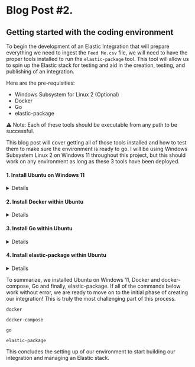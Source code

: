 # Blog Post #2. 
## Getting started with the coding environment

To begin the development of an Elastic Integration that will prepare everything we need to 
ingest the `Feed Me.csv` file, we will need to have the proper tools installed to run the `elastic-package` 
tool. This tool will allow us to spin up the Elastic stack for testing and aid in the creation,
testing, and publishing of an integration.

Here are the pre-requisities:
- Windows Subsystem for Linux 2 (Optional)
- Docker
- Go
- elastic-package

⚠️ Note: Each of these tools should be executable from any path to be successful.

This blog post will cover getting all of those tools installed and how to test them to make sure
the environment is ready to go. I will be using Windows Subsystem Linux 2 on Windows 11 throughout
this project, but this should work on any environment as long as these 3 tools have been deployed.

#### 1. Install Ubuntu on Windows 11
<details>

To install Windows Subsystem for Linux 2 on Windows 11, open up a command prompt (not as an admin) and run this:

`wsl --install -d Ubuntu`

Once installed, we can log into this newly installed Operating System:

`wsl -d Ubuntu-22.04`

Congrats, you are now in your Ubuntu OS inside of Windows.

⚠️ Note: If the command above doesn't work because you see this error: `There is no distribution with the supplied name.`, you can check to see what distributions have been installed by running:

`wsl --list`

Then run `wsl -d {distribution}` by placing in the version of Ubuntu that is listed as installed.

In my environment I see this as the output:
```
PS C:\Users\nicpe> wsl --list
Windows Subsystem for Linux Distributions:
Debian (Default)
Ubuntu-22.04
```

Now make sure you have internet access by running:

`curl google.com`

If you see `curl: (6) Could not resolve host: google.com` then you need to fix DNS by follow the commands below.

⚠️ Note: Fix DNS resolution issues (Optional - You may need to run this if you cannot access the internet from within Ubuntu on Windows)

```
echo -e "[network]\ngenerateResolvConf = false" | sudo tee -a /etc/wsl.conf
sudo unlink /etc/resolv.conf
echo nameserver 8.8.8.8 | sudo tee /etc/resolv.conf
```

For more details on setting up WSL 2 you can see Microsoft's documentation [here.](https://learn.microsoft.com/en-us/windows/wsl/install#install-wsl-command)
</details>

#### 2. Install Docker within Ubuntu
<details>

Now it is time to install docker when you are inside of Ubuntu.

As a reminder, to get logged into Ubuntu, open up command prompt or powershell (not as an admin) and run `wsl -d Ubuntu-22.04`.

Or you can use the drop down inside of the terminal like so:

![image](https://github.com/nicpenning/Elasti-daddy/assets/5582679/c650ad49-46fe-405b-94d4-fed7dae89494)

Then Ubuntu will be running:

![image](https://github.com/nicpenning/Elasti-daddy/assets/5582679/d534ff33-4556-4845-8932-3bbb4cdf1729)


When you try to run docker or docker-compose right now it will fail:

![image](https://github.com/nicpenning/Elasti-daddy/assets/5582679/66012272-cc01-49b9-b655-b3f26217de29)

So we need to install docker and docker-compose:

```
curl -fsSL https://get.docker.com -o get-docker.sh
sudo sh get-docker.sh
```

Example Output:
```
napsta@el33t-b00k-1:~$ curl -fsSL https://get.docker.com -o get-docker.sh
napsta@el33t-b00k-1:~$ sudo sh get-docker.sh
# Executing docker install script, commit: c2de0811708b6d9015ed1a2c80f02c9b70c8ce7b

WSL DETECTED: We recommend using Docker Desktop for Windows.

...snipped for brevity...

================================================================================
```

Now we should be able to run docker and see the following if we were successful:

![image](https://github.com/nicpenning/Elasti-daddy/assets/5582679/20623856-bfbd-4d95-9883-8010dc1fae83)

Then we need to install docker-compose and start the service:

```
sudo apt-get install docker-compose
sudo service docker start
```

If all is successful, then you should be able to test our docker installation by running:

```
sudo docker run hello-world
```

Then you should see this output if it worked:

```
napsta@el33t-b00k-1:~$ sudo docker run hello-world
Unable to find image 'hello-world:latest' locally
latest: Pulling from library/hello-world
719385e32844: Pull complete
Digest: sha256:c2e23624975516c7e27b1b25be3682a8c6c4c0cea011b791ce98aa423b5040a0
Status: Downloaded newer image for hello-world:latest

Hello from Docker!
...snipped for brevity...
```

Lastly, it is a good idea to run docker with your user so you don't have to use sudo everytime.

To do this, run the following:

```
sudo usermod -aG docker $USER
sudo groupadd docker
newgrp docker
```

The last check is to make sure docker-compose can execute, so run this command:

```
docker-compose
```

Then make sure you have this output:

```
napsta@el33t-b00k-1:~$ docker-compose
Define and run multi-container applications with Docker.

Usage:
  docker-compose [-f <arg>...] [--profile <name>...] [options] [--] [COMMAND] [ARGS...]
  docker-compose -h|--help
...snipped for brevity...
```

🎉 Congrats! If you have made it through all of these steps and have the correct outputs, you have docker and docker-compose installed and are ready to install Go!

</details>

#### 3. Install Go within Ubuntu

<details>

Now it is time to install `go`. When we first try to run `go` we will see the following output which tells us that it is not installed:

![image](https://github.com/nicpenning/Elasti-daddy/assets/5582679/155ebc27-6103-425d-9778-05a0b6be3e4b)

So let us get it installed:

```
wget https://go.dev/dl/go1.20.5.linux-amd64.tar.gz #(Find latest download link here - Linux: https://go.dev/dl/)
tar -xf go1.20.5.linux-amd64.tar.gz
sudo nano /etc/profile #--> Add export PATH="~/go/bin:$PATH" to the bottom of the file
```

This is what it looks like when editing the /etc/profile to add the PATH for `go`

![image](https://github.com/nicpenning/Elasti-daddy/assets/5582679/7db9d51d-000c-4a56-b9f9-5d9636cbb9b7)

Then to make sure this new PATH works, you will need to restart your Ubuntu instance by stopping and restarting the `LxssManager` service:

![image](https://github.com/nicpenning/Elasti-daddy/assets/5582679/69514de1-b49c-4cc0-8b66-c0b66e37eb4f)

Now simply run `go` in your terminal and you should see this if successful:

![image](https://github.com/nicpenning/Elasti-daddy/assets/5582679/ae380497-4705-437e-a5c4-701f2db3030c)

If you still can't get `go` to execute, you can refer to Go's offical documenation [here](https://go.dev/doc/install)

🎉 Congrats, now it is time to move to installing the elastic-package!

</details>

#### 4. Install elastic-package within Ubuntu

<details>
  
Now we are finally to installing `elastic-package`, which is very simple!

You can follow Elastic's guide [here](https://github.com/elastic/elastic-package#getting-started), but I will walk you through how I did it.

If you are not already there, log into your Ubuntu OS on Windows.

Then run the following commands:

Download elastic-package:
⚠️ Note: Find latest [download link here](https://github.com/elastic/elastic-package/releases) of elastic-package_*.*.*_linux_amd64.tar.gz 
```
wget https://github.com/elastic/elastic-package/releases/download/v0.98.1/elastic-package_0.98.1_linux_amd64.tar.gz
```

Create directory for `elastic-package` called `ep` and then extract your download to it:

```
mkdir ~/ep
tar -xf elastic-package_*.*.*_linux_amd64.tar.gz -C ~/ep
```

Now we need to point to the `ep` directory that has `elastic-package` installed in to use anywhere in the os by adding it to our profile
similar to how we did it with `go`:

```
sudo nano /etc/profile #--> Add export PATH="~/ep/:$PATH" to the bottom of the file
```

It will look like this:

![image](https://github.com/nicpenning/Elasti-daddy/assets/5582679/589f6a94-68f4-4dda-93ca-849f8a838ba9)

Save your changes, then to make sure this new PATH works, you will need to restart your Ubuntu instance by stopping and restarting the `LxssManager` service:

![image](https://github.com/nicpenning/Elasti-daddy/assets/5582679/69514de1-b49c-4cc0-8b66-c0b66e37eb4f)

Now let's try to run the elastic-package tool from our home directory.

```
elastic-package
```

If successful, we should see something like this:

![image](https://github.com/nicpenning/Elasti-daddy/assets/5582679/c4ea796c-2de4-4416-8b0e-0090988b11f5)


</details>

To summarize, we installed Ubuntu on Windows 11, Docker and docker-compose, Go and finally, elastic-package. If all of the commands below work without error, we are ready to move on to the initial phase of creating our integration! This is truly the most challenging part of this process.

`docker`

`docker-compose`

`go`

`elastic-package`

This concludes the setting up of our environment to start building our integration and managing an Elastic stack.
